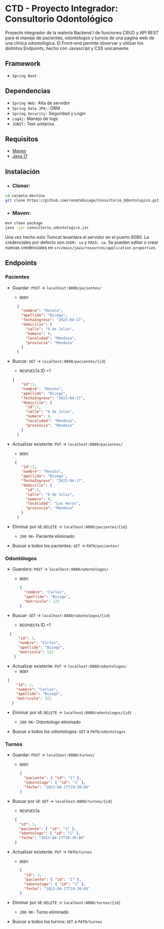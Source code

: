 
# CTD - Proyecto Integrador: Consultorio Odontológico

Proyecto integrador de la materia Backend I de funciones CRUD y API REST para el manejo de pacientes, odontologos y turnos de una pagina web de una clínica odontológica. El Front-end permite observar y utilizar los distintos Endpoints, hecho con Javascript y CSS unicamente.

## Framework
- `Spring Boot`

## Dependencias
- `Spring Web:` Alta de servidor
- `Spring Data JPA:`: ORM
- `Spring Security:` Seguridad y Login
- `Log4j:` Manejo de logs
- `JUNIT:` Test unitarios


## Requisitos

- [Maven](https://maven.apache.org/download.cgi)
- [Java 17](https://www.oracle.com/java/technologies/javase/jdk17-archive-downloads.html)

## Instalación
- ### Clonar:

 ```bash
cd carpeta-destino
git clone https://github.com/renatobicego/Consultorio_Odontologico.git

```
- ### Maven:

```bash
mvn clean package
java -jar consultorio_odontologico.jar
```

Una vez hecho esto Tomcat levantara el servidor en el puerto 8080. La credenciales por defecto son `USER: sa` y `PASS: sa`. Se pueden editar o crear nuevas credenciales en `src/main/java/resources/application.properties`.

## Endpoints


### Pacientes

- Guardar: `POST` -> `localhost:8080/pacientes/`

  - `BODY`
  
  ```json
    {
      "nombre": "Renato",
      "apellido": "Bicego",
      "fechaIngreso": "2023-04-17",
      "domicilio": {
        "calle": "9 de Julio",
        "numero": 4,
        "localidad": "Mendoza",
        "provincia": "Mendoza"
      }
    }
    ```

- Buscar: `GET` -> `localhost:8080/pacientes/{id}`

  - `RESPUESTA` ID =1
  ```json
  {  
      "id":1,
      "nombre": "Renato",
      "apellido": "Bicego",
      "fechaIngreso": "2023-04-17",
      "domicilio": {
        "id":1,
        "calle": "9 de Julio",
        "numero": 4,
        "localidad": "Mendoza",
        "provincia": "Mendoza"
      }
    }
  ```  
- Actualizar existente: `PUT` -> `localhost:8080/pacientes/`
  - `BODY` 
  ```json
   {   
      "id":1,
      "nombre": "Renato",
      "apellido": "Bicego",
      "fechaIngreso": "2023-04-17",
      "domicilio": {
        "id":1,
        "calle": "9 de Julio",
        "numero": 4,
        "localidad": "Las Heras",
        "provincia": "Mendoza"
      }
    }
   ```
- Eliminar por id: `DELETE` -> `localhost:8080/pacientes/{id}`

  - `200 OK`- Paciente eliminado

- Buscar a todos los pacientes: `GET` -> `PATH/pacientes(`

### Odontólogos

- Guardaro: `POST` -> `localhost:8080/odontologos/`
  - `BODY`
   
    ```json
    {
      "nombre": "Carlos",
      "apellido": "Bicego",
      "matricula": 123
    }
    ```
- Buscar: `GET` -> `localhost:8080/odontologos/{id}`

  - `RESPUESTA` ID =1

```json
  {   
      "id": 1,
      "nombre": "Carlos",
      "apellido": "Bicego",
      "matricula": 123
    }
```
- Actualizar existente: `PUT` -> `localhost:8080/odontologos/`
  - `BODY`
  
 ```json
  {   
      "id": 1,
      "nombre": "Carlos",
      "apellido": "Bicego",
      "matricula": 321
    }
```
- Eliminar por id: `DELETE` -> `localhost:8080/odontologos/{id}`

   - `200 OK`- Odontologo eliminado

- Buscar a todos los odontologos: `GET` a `PATH/odontologos`



### Turnos

- Guardar: `POST` -> `localhost:8080/turnos/`

  - `BODY`
    ```json
    {
      "paciente": { "id": "1" },
      "odontologo": { "id": "1" },
      "fecha": "2023-04-17T19:30:00"
    }
    ```

- Buscar por id: `GET` -> `localhost:8080/turnos/{id}`

  - `RESPUESTA`
  
   ```json
    {
      "id": 1,
      "paciente": { "id": "1" },
      "odontologo": { "id": "1" },
      "fecha": "2023-04-17T19:30:00"
    }
    ```

- Actualizar existente: `PUT` -> `PATH/turnos`
  - `BODY`
    ```json
    {
      "id": 1,
      "paciente": { "id": "1" },
      "odontologo": { "id": "1" },
      "fecha": "2023-04-17T19:30:00"
    }
    ```
- Eliminar por id: `DELETE` -> `localhost:8080/turnos/{id}`

  - `200 OK`- Turno eliminado

- Buscar a todos los turnos: `GET` a `PATH/turnos`

